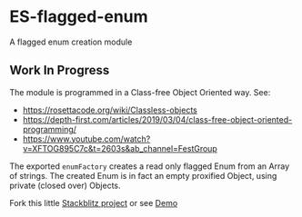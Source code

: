 # ES-flagged-enum
A flagged enum creation module

## Work In Progress
 
The module is programmed in a Class-free Object Oriented way. See:
* https://rosettacode.org/wiki/Classless-objects
* https://depth-first.com/articles/2019/03/04/class-free-object-oriented-programming/
* https://www.youtube.com/watch?v=XFTOG895C7c&t=2603s&ab_channel=FestGroup

The exported `enumFactory` creates a read only flagged Enum from an Array of strings.
The created Enum is in fact an empty proxified Object, using private (closed over) Objects.

Fork this little [Stackblitz project](ttps://stackblitz.com/edit/js-gxqsej?file=EnumFactory.js) or see [Demo](https://kooiinc.github.io/ES-flagged-enum/Demo)

